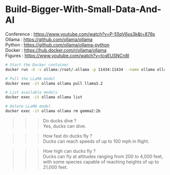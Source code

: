 # Build-Bigger-With-Small-Data-And-AI

Conference : https://www.youtube.com/watch?v=P-55pV6ss3k&t=876s     
Ollama : https://github.com/ollama/ollama       
Python : https://github.com/ollama/ollama-python        
Docker : https://hub.docker.com/r/ollama/ollama     
Figures : https://www.youtube.com/watch?v=tcqEUSNCn8I

```bash
# Start the Docker container
docker run -d -v ollama:/root/.ollama -p 11434:11434 --name ollama ollama/ollama

# Pull the LLaMA model
docker exec -it ollama ollama pull llama3.2

# List available models
docker exec -it ollama ollama list

# Delete LLaMA model
docker exec -it ollama ollama rm gemma2:2b 
```

>>> Do ducks dive ?  
Yes, ducks can dive. 

>>> How fast do ducks fly ?  
Ducks can reach speeds of up to 100 mph in flight.

>>> How high can ducks fly ?  
Ducks can fly at altitudes ranging from 200 to 4,000 feet, with some species capable of reaching heights of up to 21,000 feet.
